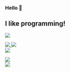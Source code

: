 ### Hello 👋
## I like programming!




<a href="https://skillicons.dev">
    <img src="https://skillicons.dev/icons?i=py,js,css,html,react,node,tailwind" />
</a>

<p display="flex" flex-direction="column">
  <a href="https://skillicons.dev">
    <img src="https://skillicons.dev/icons?i=py,js,css,html,react,node,tailwind" />
  </a>
  <a href="https://github.com/anuraghazra/github-readme-stats">
    <img src="https://github-readme-stats.vercel.app/api/top-langs/?username=erihedDev&layout=compact&hide=c,cmake,php,vim+script,objective-c,roff,makefile,lua,c%2B%2B,batchfile&theme=synthwave&langs_count=10&hide_border=true" />
  </a>
  </br
  <a href="https://github.com/anuraghazra/github-readme-stats">
    <img src="https://github-readme-stats.vercel.app/api?username=erihedDev&show_icons=true&theme=synthwave&count_private=true&hide_border=true" />
  </a>
</p>

<a href="https://github.com/anuraghazra/github-readme-stats">
  <img src="https://github-readme-stats.vercel.app/api/top-langs/?username=erihedDev&layout=compact&hide=c,cmake,php,vim+script,objective-c,roff,makefile,lua,c%2B%2B,batchfile&theme=synthwave&langs_count=10&hide_border=true" />
</a>
</br
<a href="https://github.com/anuraghazra/github-readme-stats">
  <img src="https://github-readme-stats.vercel.app/api?username=erihedDev&show_icons=true&theme=synthwave&count_private=true&hide_border=true" />
</a>
